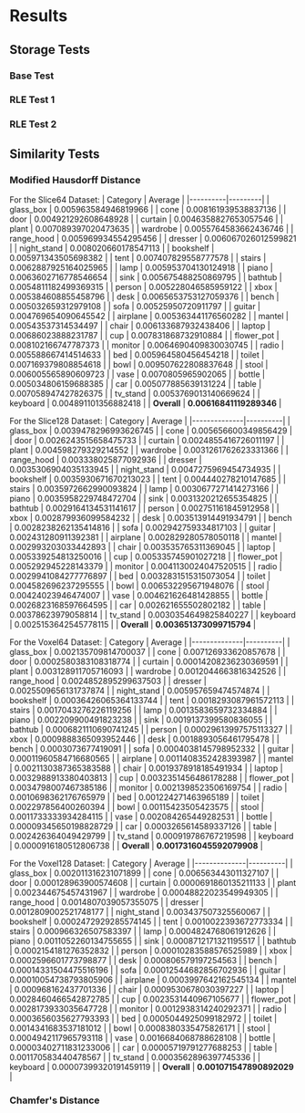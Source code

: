 # Results

## Storage Tests

### Base Test

### RLE Test 1

### RLE Test 2

## Similarity Tests

### Modified Hausdorff Distance

For the Slice64 Dataset:
| Category | Average |
|----------|---------|
| glass_box    | 0.005963584946819966  |
| cone         | 0.008161939538837136  |
| door         | 0.004921292608648928  |
| curtain      | 0.0046358827653057546 |
| plant        | 0.007089397020473635  |
| wardrobe     | 0.0055764583662436746 |
| range_hood   | 0.005969934554295456  |
| dresser      | 0.006067026012599821  | 
| night_stand  | 0.008020660178547113  |
| bookshelf    | 0.005971343505698382  |
| tent         | 0.007407829558777578  | 
| stairs       | 0.0062887925164025965 |
| lamp         | 0.005953704130124918  |
| piano        | 0.0063602716778546654 |
| sink         | 0.005675488250869795  | 
| bathtub      | 0.0054811182499369315 |
| person       | 0.005228046585959122  | 
| xbox         | 0.005384608855458796  | 
| desk         | 0.0065653753127059376 | 
| bench        | 0.005032659312979108  |
| sofa         | 0.00525950720911797   |
| guitar       | 0.004769654090645542  |
| airplane     | 0.005363441176560282  |
| mantel       | 0.00543537314534497   |
| chair        | 0.006133687932438406  |
| laptop       | 0.00686023888231787   |
| cup          | 0.007831868732910884  |
| flower_pot   | 0.008102166747787373  |
| monitor      | 0.0064690409830030745 |
| radio        | 0.005588667414514633  |
| bed          | 0.005964580456454218  |
| toilet       | 0.007169379808854618  |
| bowl         | 0.009507622808837648  |
| stool        | 0.006005565890609723  |
| vase         | 0.0070805965902065    | 
| bottle       | 0.005034806159688385  |
| car          | 0.005077885639131224  | 
| table        | 0.007058947427826375  |
| tv_stand     | 0.0053769013140669624 |
| keyboard     | 0.004891101356882418  |
| **Overall**  | **0.00616841119289346** |

For the Slice128 Dataset:
| Category     | Average  |
|--------------|----------|
| glass_box    | 0.0039478296993626745 |
| cone         | 0.005656600349856429  |
| door         | 0.0026243515658475733 |
| curtain      | 0.0024855416726011197 |
| plant        | 0.004598279329214552  |
| wardrobe     | 0.0031261762623331366 |
| range_hood   | 0.003338025877092936  |
| dresser      | 0.0035306904035133945 |
| night_stand  | 0.0047275969454734935 |
| bookshelf    | 0.0035930671670213023 |
| tent         | 0.004440278210147685  |
| stairs       | 0.0035972662990093824 |
| lamp         | 0.0030677271414273166 |
| piano        | 0.0035958229748472704 |
| sink         | 0.0031320212655354825 |
| bathtub      | 0.0029164134531141617 |
| person       | 0.002751161845912958  |
| xbox         | 0.002879936099584232  |
| desk         | 0.003513914491934791  |
| bench        | 0.0028238262135414816 |
| sofa         | 0.002942759334817103  |
| guitar       | 0.002431280911392381  |
| airplane     | 0.002829280578050118  |
| mantel       | 0.002993203033442893  |
| chair        | 0.003535765311369045  |
| laptop       | 0.005339254813250016  |
| cup          | 0.005335745901027218  |
| flower_pot   | 0.005292945228143379  |
| monitor      | 0.0041130024047520515 |
| radio        | 0.0029941084277776897 |
| bed          | 0.0032831515315073054 |
| toilet       | 0.004582696237295555  |
| bowl         | 0.006532295671948076  |
| stool        | 0.00424023946474007   |
| vase         | 0.004621626481428855  |
| bottle       | 0.0026823168597664595 |
| car          | 0.002621655502802182  |
| table        | 0.00378623979058814   |
| tv_stand     | 0.0030354649825840227 |
| keyboard     | 0.0025153642545778115 |
| **Overall**  | **0.003651373099715794** |

For the Voxel64 Dataset:
| Category     | Average  |
|--------------|----------|
| glass_box    | 0.002135709814700037   |
| cone         | 0.007126933620857678   |
| door         | 0.0002580383108318774  |
| curtain      | 0.00014208236230369591 |
| plant        | 0.003128911705716093   |
| wardrobe     | 0.0012044663816342526  |
| range_hood   | 0.0024852895299637503  |
| dresser      | 0.0025509656131737874  |
| night_stand  | 0.005957659474574874   |
| bookshelf    | 0.00036426065364133744 |
| tent         | 0.0018293087961572113  |
| stairs       | 0.0017043276226119256  |
| lamp         | 0.0013583659732334884  |
| piano        | 0.002209900491823238   |
| sink         | 0.0019137399580836055  |
| bathtub      | 0.0006821110690741245  |
| person       | 0.00029613997575113327 |
| xbox         | 0.0009888365093952446  |
| desk         | 0.0018893056461795478  |
| bench        | 0.0003073677419091     |
| sofa         | 0.0004038145798952332  |
| guitar       | 0.00011960584716680565 |
| airplane     | 0.0011408352428393987  |
| mantel       | 0.0021130387365383588  |
| chair        | 0.0019378918185491934  |
| laptop       | 0.0032988913380403813  |
| cup          | 0.0032351456486178288  |
| flower_pot   | 0.0034798007467385186  |
| monitor      | 0.0021398523506169754  |
| radio        | 0.0010698362176765979  |
| bed          | 0.001224271463965189   |
| toilet       | 0.002297856400260394   |
| bowl         | 0.00115423505423575    |
| stool        | 0.0011733333934284115  |
| vase         | 0.002084265449282531   |
| bottle       | 0.00009345650198828729 |
| car          | 0.0003265614589337126  |
| table        | 0.002426364049429799   |
| tv_stand     | 0.000919786767219598   |
| keyboard     | 0.0000916180512806738  |
| **Overall**  | **0.0017316045592079908** |

For the Voxel128 Dataset:
| Category     | Average  |
|--------------|----------|
| glass_box    | 0.002011316231071899   |
| cone         | 0.006563443011327107   |
| door         | 0.000128963900574608   |
| curtain      | 0.0000691860135211133  |
| plant        | 0.002344675457431967   |
| wardrobe     | 0.00048822023549949305 |
| range_hood   | 0.0014807039057355075  |
| dresser      | 0.0012809002521748177  |
| night_stand  | 0.003437507325560067   |
| bookshelf    | 0.0002472929285574145  |
| tent         | 0.0010022393672773334  |
| stairs       | 0.000966326507583397   |
| lamp         | 0.0004824768061912626  |
| piano        | 0.0011052260134755655  |
| sink         | 0.0008712171321195517  |
| bathtub      | 0.0002154181276352832  |
| person       | 0.00010283588576525989 |
| xbox         | 0.0002596601773798877  |
| desk         | 0.000806579197254563   |
| bench        | 0.00014331504475516196 |
| sofa         | 0.00012544682856702936 |
| guitar       | 0.00010054738793805906 |
| airplane     | 0.0003997642162545134  |
| mantel       | 0.000968162437701336   |
| chair        | 0.0009530678030397227  |
| laptop       | 0.0028460466542872785  |
| cup          | 0.0023531440967105677  |
| flower_pot   | 0.0028173933035647728  |
| monitor      | 0.0012938314240292371  |
| radio        | 0.0003656035627793393  |
| bed          | 0.0005044925099182972  |
| toilet       | 0.0014341683537181012  |
| bowl         | 0.0008380335475826171  |
| stool        | 0.0004942117965793118  |
| vase         | 0.0016684068788628108  |
| bottle       | 0.00003402711831233006 |
| car          | 0.00005719791277688253 |
| table        | 0.001170583440478567   |
| tv_stand     | 0.0003562896397745336  |
| keyboard     | 0.00007399320191459119 |
| **Overall**  | **0.001071547890892029** |

### Chamfer's Distance